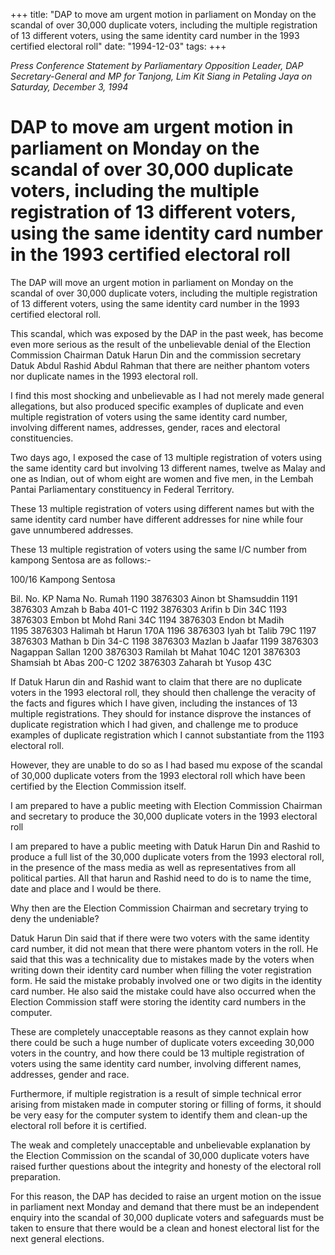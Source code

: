 +++ 
title: "DAP to move am urgent motion in parliament on Monday on the scandal of over 30,000 duplicate voters, including the multiple registration of 13 different voters, using the same identity card number in the 1993 certified electoral roll"
date: "1994-12-03"
tags:
+++

_Press Conference Statement  by Parliamentary Opposition Leader, DAP Secretary-General and MP for Tanjong, Lim Kit Siang in Petaling Jaya on Saturday, December 3, 1994_

# DAP to move am urgent motion in parliament on Monday on the scandal of over 30,000 duplicate voters, including the multiple registration of 13 different voters, using the same identity card number in the 1993 certified electoral roll

The DAP will move an urgent motion in parliament on Monday on the scandal of over 30,000 duplicate voters, including the multiple registration of 13 different voters, using the same identity card number in the 1993 certified electoral roll.</u>

This scandal, which was exposed by the DAP in the past week, has become even more serious as the result of the unbelievable denial of the Election Commission Chairman Datuk Harun Din and the commission secretary Datuk Abdul Rashid Abdul Rahman that there are neither phantom voters nor duplicate names in the 1993 electoral roll.

I find this most shocking and unbelievable as I had not merely made general allegations, but also produced specific examples of duplicate and even multiple registration of voters using the same identity card number, involving different names, addresses, gender, races and electoral constituencies.

Two days ago, I exposed the case of 13 multiple registration of voters using the same identity card but involving 13 different names, twelve as Malay and one as Indian, out of whom eight are women and five men, in the Lembah Pantai Parliamentary constituency in Federal Territory.

These 13 multiple registration of voters using different names but with the same identity card number have different addresses for nine while four gave unnumbered addresses.

These 13 multiple registration of voters using the same I/C number from kampong Sentosa are as follows:-

100/16 Kampong Sentosa

Bil.	No. KP		Nama							No. Rumah
1190	3876303	Ainon bt Shamsuddin
1191	3876303	Amzah b Baba						401-C
1192	3876303	Arifin b Din						34C
1193	3876303	Embon bt Mohd Rani					34C
1194	3876303	Endon bt Madih						
1195	3876303	Halimah bt Harun					170A
1196	3876303	Iyah bt Talib						79C
1197	3876303	Mathan b Din						34-C
1198	3876303	Mazlan b Jaafar
1199	3876303	Nagappan Sallan
1200	3876303	Ramilah bt Mahat					104C
1201	3876303	Shamsiah bt Abas					200-C
1202	3876303	Zaharah bt Yusop					43C

If Datuk Harun din and Rashid want to claim that there are no duplicate voters in the 1993 electoral roll, they should then challenge the veracity of the facts and figures which I have given, including the instances of 13 multiple registrations. They should for instance disprove the instances of duplicate registration which I had given, and challenge me to produce examples of duplicate registration which I cannot substantiate from the 1193 electoral roll.

However, they are unable to do so as I had based mu expose of the scandal of 30,000 duplicate voters from the 1993 electoral roll which have been certified by the Election Commission itself.

I am prepared to have a public meeting with Election Commission Chairman and secretary to produce the 30,000 duplicate voters in the 1993 electoral roll

I am prepared to have a public meeting with Datuk Harun Din and Rashid to produce a full list of the 30,000 duplicate voters from the 1993 electoral roll, in the presence of the mass media as well as representatives from all political parties. All that harun and Rashid need to do is to name the time, date and place and I would be there.

Why then are the Election Commission Chairman and secretary trying to deny the undeniable?

Datuk Harun Din said that if there were two voters with the same identity card number, it did not mean that there were phantom voters in the roll. He said that this was a technicality due to mistakes made by the voters when writing down their identity card number when filling the voter registration form. He said the mistake probably involved one or two digits in the identity card number. He also said the mistake could have also occurred when the Election Commission staff were storing the identity card numbers in the computer.

These are completely unacceptable reasons as they cannot explain how there could be such a huge number of duplicate voters exceeding 30,000 voters in the country, and how there could be 13 multiple registration of voters using the same identity card number, involving different names, addresses, gender and race.

Furthermore, if multiple registration is a result of simple technical error arising from mistaken made in computer storing or filling of forms, it should be very easy for the computer system to identify them and clean-up the electoral roll before it is certified.

The weak and completely unacceptable and unbelievable explanation by the Election Commission on the scandal of 30,000 duplicate voters have raised further questions about the integrity and honesty of the electoral roll preparation.

For this reason, the DAP has decided to raise an urgent motion on the issue in parliament next Monday and demand that there must be an independent enquiry into the scandal of 30,000 duplicate voters and safeguards must be taken to ensure that there would be a clean and honest electoral list for the next general elections.
 
